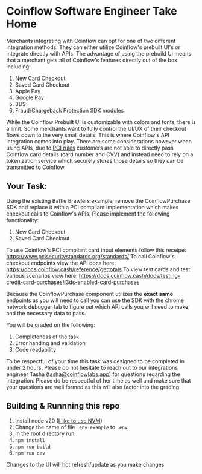 # Coinflow Software Engineer Take Home

Merchants integrating with Coinflow can opt for one of two different integration methods. They can either utilize 
Coinflow's prebuilt UI's or integrate directly with APIs. The advantage of using the prebuild UI means that a 
merchant gets all of Coinflow's features directly out of the box including: 
1. New Card Checkout
2. Saved Card Checkout
3. Apple Pay
4. Google Pay
5. 3DS
6. Fraud/Chargeback Protection SDK modules

While the Coinflow Prebuilt UI is customizable with colors and fonts, there is a limit. Some merchants want to fully 
control the UI/UX of their checkout flows down to the very small details. This is where Coinflow's API integration
comes into play. There are some considerations however when using APIs, due to [PCI rules](https://www.pcisecuritystandards.org/standards/) customers are not
able to directly pass Coinflow card details (card number and CVV) and instead need to rely on a tokenization service
which securely stores those details so they can be transmitted to Coinflow. 

## Your Task:

Using the existing Battle Brawlers example, remove the CoinflowPurchase SDK and replace it with a PCI compliant 
implementation which makes checkout calls to Coinflow's APIs. Please implement the following functionality: 

1. New Card Checkout
2. Saved Card Checkout

To use Coinflow's PCI compliant card input elements follow this receipe: https://www.pcisecuritystandards.org/standards/
To call Coinflow's checkout endpoints view the API docs here: https://docs.coinflow.cash/reference/gettotals
To view test cards and test various scenarios view here: https://docs.coinflow.cash/docs/testing-credit-card-purchases#3ds-enabled-card-purchases

Because the CoinflowPurchase component utilizes the **exact same** endpoints as you will need to call you can use 
the SDK with the chrome network debugger tab to figure out which API calls you will need to make, and the necessary data
to pass.

You will be graded on the following: 
1. Completeness of the task
2. Error handing and validation
3. Code readability

To be respectful of your time this task was designed to be completed in under 2 hours. Please do not hesitate to reach
out to our integrations engineer Tasha (tasha@coinflowlabs.app) for questions regarding the integration. Please do be
respectful of her time as well and make sure that your questions are well formed as this will also factor into the grading.

## Building & Runnning this repo

1. Install node v20 ([I like to use NVM](https://www.freecodecamp.org/news/node-version-manager-nvm-install-guide/))
2. Change the name of file `.env.example` to `.env`
3. In the root directory run: 
4. `npm install`
5. `npm run build`
6. `npm run dev`

Changes to the UI will hot refresh/update as you make changes
